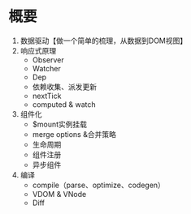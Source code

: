# 概要

1. 数据驱动【做一个简单的梳理，从数据到DOM视图】
2. 响应式原理
   - Observer
   - Watcher
   - Dep
   - 依赖收集、派发更新
   - nextTick
   - computed & watch
3. 组件化
   - $mount实例挂载
   - merge options &合并策略
   - 生命周期
   - 组件注册
   - 异步组件
4. 编译
   - compile（parse、optimize、codegen）
   - VDOM & VNode
   - Diff